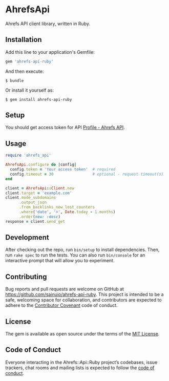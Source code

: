 # AhrefsApi

Ahrefs API client library, written in Ruby.

## Installation

Add this line to your application's Gemfile:

```ruby
gem 'ahrefs-api-ruby'
```

And then execute:

    $ bundle

Or install it yourself as:

    $ gem install ahrefs-api-ruby

## Setup

You should get access token for API [Profile - Ahrefs API](https://ahrefs.com/api/profile).

## Usage

```rb
require 'ahrefs_api'

AhrefsApi.configure do |config|
  config.token = 'Your access token'  # required
  config.timeout = 30                 # optional - request timeout(s)
end

client = AhrefsApi::Client.new
client.target = 'example.com'
client.mode_subdomains
      .output_json
      .from_backlinks_new_lost_counters
      .where('date', '>', Date.today - 1.months)
      .order(new: :desc)
response = client.send_get
```

## Development

After checking out the repo, run `bin/setup` to install dependencies. Then, run `rake spec` to run the tests. You can also run `bin/console` for an interactive prompt that will allow you to experiment.

## Contributing

Bug reports and pull requests are welcome on GitHub at https://github.com/sainuio/ahrefs-api-ruby. This project is intended to be a safe, welcoming space for collaboration, and contributors are expected to adhere to the [Contributor Covenant](http://contributor-covenant.org) code of conduct.

## License

The gem is available as open source under the terms of the [MIT License](https://opensource.org/licenses/MIT).

## Code of Conduct

Everyone interacting in the Ahrefs::Api::Ruby project’s codebases, issue trackers, chat rooms and mailing lists is expected to follow the [code of conduct](https://github.com/sainuio/ahrefs-api-ruby/blob/master/CODE_OF_CONDUCT.md).
